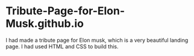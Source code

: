 # Tribute-Page-for-Elon-Musk.github.io
I had made a tribute page for Elon musk, which is a very beautiful landing page. I had used HTML and CSS to build this. 
